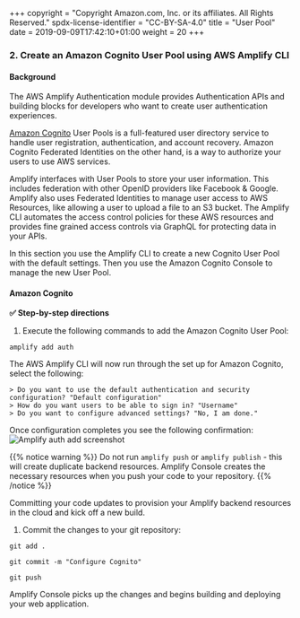 +++
copyright = "Copyright Amazon.com, Inc. or its affiliates. All Rights Reserved."
spdx-license-identifier = "CC-BY-SA-4.0"
title = "User Pool"
date = 2019-09-09T17:42:10+01:00
weight = 20
+++

### 2. Create an Amazon Cognito User Pool using AWS Amplify CLI

#### Background

The AWS Amplify Authentication module provides Authentication APIs and building blocks for developers who want to create user authentication experiences.

[Amazon Cognito][amazon-cognito] User Pools is a full-featured user directory service to handle user registration, authentication, and account recovery. Amazon Cognito Federated Identities on the other hand, is a way to authorize your users to use AWS services.

Amplify interfaces with User Pools to store your user information. This includes federation with other OpenID providers like Facebook & Google. Amplify also uses Federated Identities to manage user access to AWS Resources, like allowing a user to upload a file to an S3 bucket. The Amplify CLI automates the access control policies for these AWS resources and provides fine grained access controls via GraphQL for protecting data in your APIs.

In this section you use the Amplify CLI to create a new Cognito User Pool with the default settings. Then you use the Amazon Cognito Console to manage the new User Pool.

#### Amazon Cognito

**:white_check_mark: Step-by-step directions**

1. Execute the following commands to add the Amazon Cognito User Pool:
```
amplify add auth
 ```
The AWS Amplify CLI will now run through the set up for Amazon Cognito, select the following:

```none
> Do you want to use the default authentication and security configuration? "Default configuration"
> How do you want users to be able to sign in? "Username"
> Do you want to configure advanced settings? "No, I am done."
```

Once configuration completes you see the following confirmation:
![Amplify auth add screenshot](/aws-serverless-webapp-workshop/images/amplify-auth-add.png)

{{% notice warning %}}
Do not run `amplify push` or `amplify publish` - this will create duplicate backend resources. Amplify Console creates the necessary resources when you push your code to your repository.
{{% /notice %}}

Committing your code updates to provision your Amplify backend resources in the cloud and kick off a new build.

1. Commit the changes to your git repository:
 
``` 
git add .

git commit -m "Configure Cognito"

git push

```
Amplify Console picks up the changes and begins building and deploying your web application.

[amazon-cognito]: https://aws.amazon.com/cognito/
